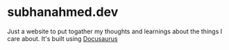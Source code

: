 # subhanahmed.dev

Just a website to put togather my thoughts and learnings about the things I care about. It's built using [Docusaurus](https://docusaurus.io/)